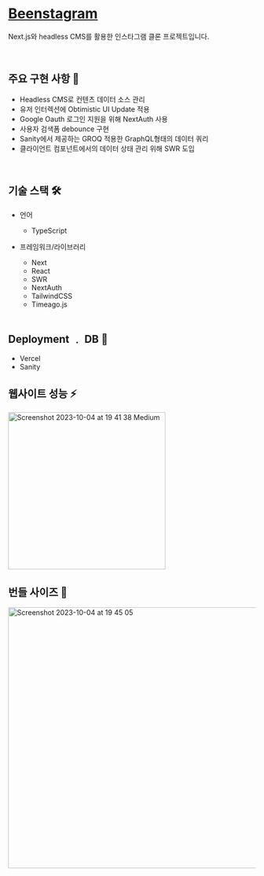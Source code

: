 # [Beenstagram](https://beenstagram.vercel.app/)

Next.js와 headless CMS를 활용한 인스타그램 클론 프로젝트입니다.

<br />

## 주요 구현 사항 📝

- Headless CMS로 컨텐츠 데이터 소스 관리
- 유저 인터렉션에 Obtimistic UI Update 적용
- Google Oauth 로그인 지원을 위해 NextAuth 사용
- 사용자 검색폼 debounce 구현
- Sanity에서 제공하는 GROQ 적용한 GraphQL형태의 데이터 쿼리
- 클라이언트 컴포넌트에서의 데이터 상태 관리 위해 SWR 도입

<br />

## 기술 스택 🛠️

- 언어

  - TypeScript

- 프레임워크/라이브러리

  - Next
  - React
  - SWR
  - NextAuth
  - TailwindCSS
  - Timeago.js

  <br />

## Deployment ﹒ DB 📡

- Vercel
- Sanity

## 웹사이트 성능 ⚡️

<img width="320" alt="Screenshot 2023-10-04 at 19 41 38 Medium" src="https://github.com/wandakim/beenstagram/assets/74309458/9771008d-3d17-4edb-a19f-eccc44317e52">

<br />

## 번들 사이즈 💾

<img width="531" alt="Screenshot 2023-10-04 at 19 45 05" src="https://github.com/wandakim/beenstagram/assets/74309458/bd810a6c-3d78-4a2b-9261-2223a26b68b3">
